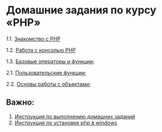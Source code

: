 # Домашние задания по курсу «PHP»

1.1. [Знакомство с PHP](./hw-1/)

1.2. [Работа с консолью PHP](./hw-2/)

1.3. [Базовые операторы и функции](./hw-3/);

2.1. [Пользовательские функции](./hw-4/);

2.2. [Основы работы с объектами](./hw-5/);

<!--
3.1. [HTTP, заголовки, сессии]();

3.2. [Файлы, html-формы]();

3.3. [Развертывание приложения на хостинге](008-heroku);
-->

## Важно:

1. [Инструкция по выполнению домашних заданий](https://github.com/netology-code/bphp-2-homeworks/blob/master/homework.md)
1. [Инструкция по установке php в windows](php-windows.md)
